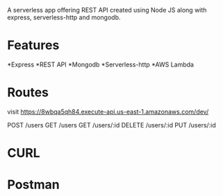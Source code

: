 A serverless app offering REST API created using Node JS along with express, serverless-http and mongodb. 

# Features
*Express
*REST API
*Mongodb
*Serverless-http
*AWS Lambda

# Routes
visit https://8wbqa5qh84.execute-api.us-east-1.amazonaws.com/dev/

POST /users 
GET /users
GET /users/:id
DELETE /users/:id
PUT /users/:id

# CURL


# Postman





